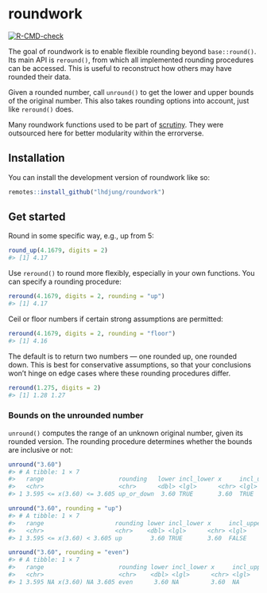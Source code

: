 
<!-- README.md is generated from README.Rmd. Please edit that file -->

# roundwork

<!-- badges: start -->

[![R-CMD-check](https://github.com/lhdjung/roundwork/actions/workflows/R-CMD-check.yaml/badge.svg)](https://github.com/lhdjung/roundwork/actions/workflows/R-CMD-check.yaml)

<!-- badges: end -->

The goal of roundwork is to enable flexible rounding beyond
`base::round()`. Its main API is `reround()`, from which all implemented
rounding procedures can be accessed. This is useful to reconstruct how
others may have rounded their data.

Given a rounded number, call `unround()` to get the lower and upper
bounds of the original number. This also takes rounding options into
account, just like `reround()` does.

Many roundwork functions used to be part of
[scrutiny](https://lhdjung.github.io/scrutiny/). They were outsourced
here for better modularity within the errorverse.

## Installation

You can install the development version of roundwork like so:

``` r
remotes::install_github("lhdjung/roundwork")
```

## Get started

Round in some specific way, e.g., up from 5:

``` r
round_up(4.1679, digits = 2)
#> [1] 4.17
```

Use `reround()` to round more flexibly, especially in your own
functions. You can specify a rounding procedure:

``` r
reround(4.1679, digits = 2, rounding = "up")
#> [1] 4.17
```

Ceil or floor numbers if certain strong assumptions are permitted:

``` r
reround(4.1679, digits = 2, rounding = "floor")
#> [1] 4.16
```

The default is to return two numbers — one rounded up, one rounded down.
This is best for conservative assumptions, so that your conclusions
won’t hinge on edge cases where these rounding procedures differ.

``` r
reround(1.275, digits = 2)
#> [1] 1.28 1.27
```

### Bounds on the unrounded number

`unround()` computes the range of an unknown original number, given its
rounded version. The rounding procedure determines whether the bounds
are inclusive or not:

``` r
unround("3.60")
#> # A tibble: 1 × 7
#>   range                     rounding   lower incl_lower x     incl_upper upper
#>   <chr>                     <chr>      <dbl> <lgl>      <chr> <lgl>      <dbl>
#> 1 3.595 <= x(3.60) <= 3.605 up_or_down  3.60 TRUE       3.60  TRUE        3.60

unround("3.60", rounding = "up")
#> # A tibble: 1 × 7
#>   range                    rounding lower incl_lower x     incl_upper upper
#>   <chr>                    <chr>    <dbl> <lgl>      <chr> <lgl>      <dbl>
#> 1 3.595 <= x(3.60) < 3.605 up        3.60 TRUE       3.60  FALSE       3.60

unround("3.60", rounding = "even")
#> # A tibble: 1 × 7
#>   range                     rounding lower incl_lower x     incl_upper upper
#>   <chr>                     <chr>    <dbl> <lgl>      <chr> <lgl>      <dbl>
#> 1 3.595 NA x(3.60) NA 3.605 even      3.60 NA         3.60  NA          3.60
```
